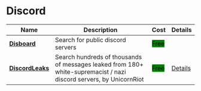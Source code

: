 # Discord

| Name | Description | Cost | Details |
| --- | --- | --- | --- |
| [**Disboard**](https://disboard.org/servers) | Search for public discord servers | <mark style="background-color:green;">Free</mark> |  |
| [**DiscordLeaks**](https://discordleaks.unicornriot.ninja/discord/server/) | Search hundreds of thousands of messages leaked from 180+ white-supremacist / nazi discord servers, by UnicornRiot | <mark style="background-color:green;">Free</mark> | [Details](../../tools/discordleaks/README.md) |